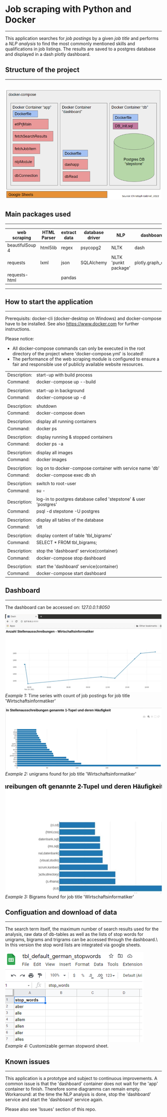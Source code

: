 # **Job scraping with Python and Docker**
---
This application searches for *job postings* by a given *job title* and performs a *NLP analysis* to find the most commonly mentioned skills and qualifications in job listings. The results are saved to a postgres database and displayed in a dash plotly dashboard.


## Structure of the project
---
![architecture](markupObj/architecture.png)
---
## Main packages used
---
| **web scraping** | **HTML Parser** | **extract data** | **database driver** | **NLP**              | **dashboard**     |
|------------------|-----------------|------------------|---------------------|----------------------|-------------------|
| beautifulSoup 4  | html5lib        | regex            | psycopg2            | NLTK                 | dash              |
| requests         | lxml            | json             | SQLAlchemy          | NLTK 'punkt package' | plotly.graph_objs |
| requests-html    |                 | pandas           |                     |                      |                   |

---
## How to start the application
---
Prerequisits: docker-cli (docker-desktop on Windows) and docker-compose have to be installed. See also https://www.docker.com for further instructions.

Please notice:
- All docker-compose commands can only be executed in the root directory of the project where 'docker-compose.yml' is located!
- The performance of the web scraping module is configured to ensure a fair and responsible use of publicly available website resources.

|              |                                                                   |
|--------------|-------------------------------------------------------------------|
| Description: |  start-up with build process                                      |
| Command:     | docker-compose up --build                                         |
|              |                                                                   |
| Description: | start-up in background                                            |
| Command:     | docker-compose up -d                                              |
|              |                                                                   |
| Description: |  shutdown                                                         |
| Command:     | docker-compose down                                               |
|              |                                                                   |
| Description: |  display all running containers                                   |
| Command:     | docker ps                                                         |
|              |                                                                   |
| Description: |  display running & stopped containers                             |
| Command:     | docker ps -a                                                      |
|              |                                                                   |
| Description: |  display all images                                               |
| Command:     | docker images                                                     |
|              |                                                                   |
| Description: |  log on to docker-compose container with service name 'db'        |
| Command:     | docker-compose exec db sh                                         |
|              |                                                                   |
| Description: |  switch to root-user                                              |
| Command:     | su -                                                              |
|              |                                                                   |
| Description: |  log-in to postgres database called 'stepstone' & user 'postgres' |
| Command:     | psql -d stepstone -U postgres                                     |
|              |                                                                   |
| Description: |  display all tables of the database                               |
| Command:     | \dt                                                               |
|              |                                                                   |
| Description: |  display content of table 'tbl_bigrams'                           |
| Command:     | SELECT * FROM tbl_bigrams;                                        |
|              |                                                                   |
| Description: |  stop the 'dashboard' service(container)                          |
| Command:     | docker-compose stop dashboard                                     |
|              |                                                                   |
| Description: |  start the 'dashboard' service(container)                         |
| Command:     | docker-compose start dashboard                                    |

## Dashboard
---
The dashboard can be accessed on:
*127.0.0.1:8050*


![linechart](markupObj/linechart.png)\
*Example 1:* Time series with count of job postings for job title 'Wirtschaftsinformatiker' 

![onegrams_barchart](markupObj/barchart_onegrams.png)\
*Example 2:* unigrams found for job title 'Wirtschaftsinformatiker' 

![bigrams_barchart](markupObj/bigrams_barchart.png)\
*Example 3:* Bigrams found for job title 'Wirtschaftsinformatiker'

## Configuation and download of data
---
The search term itself, the maximum number of search results used for the analysis, raw data of db-tables as well as the lists of stop words for unigrams, bigrams and trigrams can be accessed through the dashboard.\ 
In this version the stop word lists are integrated via google sheets.

![default stopwords](markupObj/default_german_stopwords.png)\
*Example 4:* Customizable german stopword sheet.

## Known issues
---
This application is a prototype and subject to continuous improvements.
A common issue is that the 'dashboard' container does not wait for the 'app' container to finish. Therefore some diagramms can remain empty.
Workaround: at the time the NLP analysis is done, stop the 'dashboard' service and start the 'dashboard' service again. 

Please also see 'Issues' section of this repo. 
